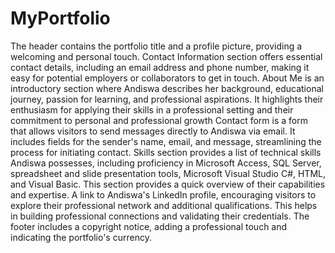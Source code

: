 # MyPortfolio
The header contains the portfolio title and a profile picture, providing a welcoming and personal touch.
Contact Information section offers essential contact details, including an email address and phone number, making it easy for potential employers or collaborators to get in touch.
About Me is an introductory section where Andiswa describes her background, educational journey, passion for learning, and professional aspirations. It highlights their enthusiasm for applying their skills in a professional setting and their commitment to personal and professional growth
Contact form is a form that allows visitors to send messages directly to Andiswa via email. It includes fields for the sender's name, email, and message, streamlining the process for initiating contact.
Skills section provides a list of technical skills Andiswa possesses, including proficiency in Microsoft Access, SQL Server, spreadsheet and slide presentation tools, Microsoft Visual Studio C#, HTML, and Visual Basic. This section provides a quick overview of their capabilities and expertise.
A link to Andiswa's LinkedIn profile, encouraging visitors to explore their professional network and additional qualifications. This helps in building professional connections and validating their credentials.
The footer includes a copyright notice, adding a professional touch and indicating the portfolio's currency.

